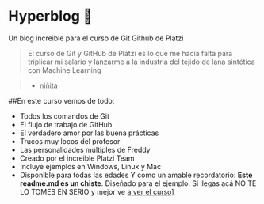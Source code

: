 # Hyperblog 💚
Un blog increible para el curso de Git Github de Platzi

> El curso de Git y GitHub de Platzi es lo que me hacía falta para triplicar mi salario y lanzarme a la industria del tejido de lana sintética con Machine Learning

> - niñita

##En este curso vemos de todo:

* Todos los comandos de Git
* El flujo de trabajo de GitHub
* El verdadero amor por las buena prácticas
* Trucos muy locos del profesor
* Las personalidades múltiples de Freddy
* Creado por el increible Platzi Team
* Incluye ejemplos en Windows, Linux y Mac
* Disponible para todas las edades
Y como un amable recordatorio: **Este readme.md es un chiste**. Diseñado para el ejemplo. Si llegas acá NO TE LO TOMES EN SERIO y mejor ve [a ver el curso](http://https://www.google.com/search?q=caiste&sxsrf=ALeKk03vIuKMnompx0h2GAEiIzfIDy-iJQ:1609398151687&source=lnms&tbm=isch&sa=X&ved=2ahUKEwjgnIip0_ftAhVEILkGHd0kCmcQ_AUoAXoECBQQAw&biw=1536&bih=722#imgrc=QhcvPq7oLNPuEM "a ver el curso")]